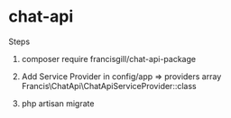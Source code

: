 # chat-api
 
Steps

1. composer require francisgill/chat-api-package

2. Add Service Provider in config/app => providers array
    Francis\ChatApi\ChatApiServiceProvider::class
3. php artisan migrate

